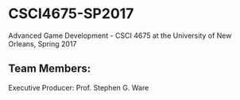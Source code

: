 # CSCI4675-SP2017
Advanced Game Development - CSCI 4675 at the University of New Orleans, Spring 2017

## Team Members:
Executive Producer: Prof. Stephen G. Ware